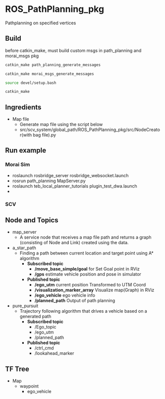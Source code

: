 # ROS_PathPlanning_pkg
Pathplanning on specified vertices

## Build

before catkin_make, must build custom msgs in path_planning and morai_msgs pkg

```bash
catkin_make path_planning_generate_messages

catkin_make morai_msgs_generate_messages

source devel/setup.bash

catkin_make
```

## Ingredients

- Map file
  - Generate map file using the script below
  - src/scv_system/global_path/ROS_PathPlanning_pkg/src/NodeCreator(with bag file).py

## Run example

### Morai Sim
- roslaunch rosbridge_server rosbridge_websocket.launch
- rosrun path_planning MapServer.py
- roslaunch teb_local_planner_tutorials plugin_test_dwa.launch
- 

### SCV

## Node and Topics

- map_server
  - A service node that receives a map file path and returns a graph (consisting of Node and Link) created using the data.
- a_star_path
  - Finding a path between current location and target point using A* algorithm
    - **Subscribed topic**
      - **/move_base_simple/goal** for Set Goal point in RViz
      - **/gps** estimate vehicle position and pose in simulator 
    - **Published topic**
      - **/ego_utm** current position Transformed to UTM Coord
      - **/visualization_marker_array** Visualize map(Graph) in RViz
      - **/ego_vehicle** ego vehicle info
      - **/planned_path** Output of path planning
- pure_pursuit
  - Trajectory following algorithm that drives a vehicle based on a generated path
    - **Subscribed topic**
      - /Ego_topic
      - /ego_utm
      - /planned_path
    - **Published topic**
      - /ctrl_cmd
      - /lookahead_marker

## TF Tree
- Map
  - waypoint
    - ego_vehicle
